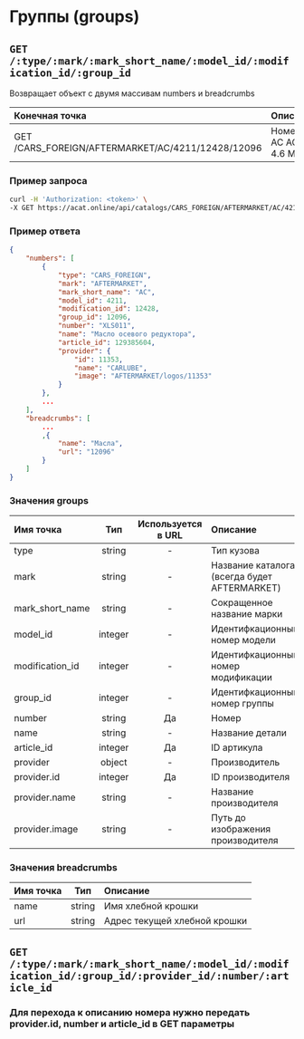 # Группы (groups)

## `GET /:type/:mark/:mark_short_name/:model_id/:modification_id/:group_id`

Возвращает объект с двумя массивам numbers и breadcrumbs

| Конечная точка | Описание |
| :---- | :--------------- |
| GET /CARS_FOREIGN/AFTERMARKET/AC/4211/12428/12096 | Номера AC ACE 4.6 Масла |

### Пример запроса

```bash
curl -H 'Authorization: <token>' \
-X GET https://acat.online/api/catalogs/CARS_FOREIGN/AFTERMARKET/AC/4211/12428/12096
```

### Пример ответа

```json
{
    "numbers": [
        {
            "type": "CARS_FOREIGN",
            "mark": "AFTERMARKET",
            "mark_short_name": "AC",
            "model_id": 4211,
            "modification_id": 12428,
            "group_id": 12096,
            "number": "XLS011",
            "name": "Масло осевого редуктора",
            "article_id": 129385604,
            "provider": {
                "id": 11353,
                "name": "CARLUBE",
                "image": "AFTERMARKET/logos/11353"
            }
        },
        ...
    ],
    "breadcrumbs": [
        ...
        ,{
            "name": "Масла",
            "url": "12096"
        }
    ]
}
```

### Значения groups

| Имя точка | Тип | Используется в URL | Описание |
| :---- | :------: | :------: | :--------------- |
| type | string | - | Тип кузова |
| mark | string | - | Название каталога (всегда будет AFTERMARKET) |
| mark_short_name | string | - | Сокращенное название марки |
| model_id | integer | - | Идентифкационный номер модели |
| modification_id | integer | - | Идентифкационный номер модификации |
| group_id | integer | - | Идентифкационный номер группы |
| number | string | Да | Номер |
| name | string | - | Название детали |
| article_id | integer | Да | ID артикула |
| provider | object | - | Производитель |
| provider.id | integer | Да | ID производителя |
| provider.name | string | - | Название производителя |
| provider.image | string | - | Путь до изображения производителя |

### Значения breadcrumbs

| Имя точка | Тип | Описание |
| :---- | :------: | :--------------- |
| name | string | Имя хлебной крошки |
| url | string | Адрес текущей хлебной крошки |


## `GET /:type/:mark/:mark_short_name/:model_id/:modification_id/:group_id/:provider_id/:number/:article_id`

### Для перехода к описанию номера нужно передать provider.id, number и article_id в GET параметры